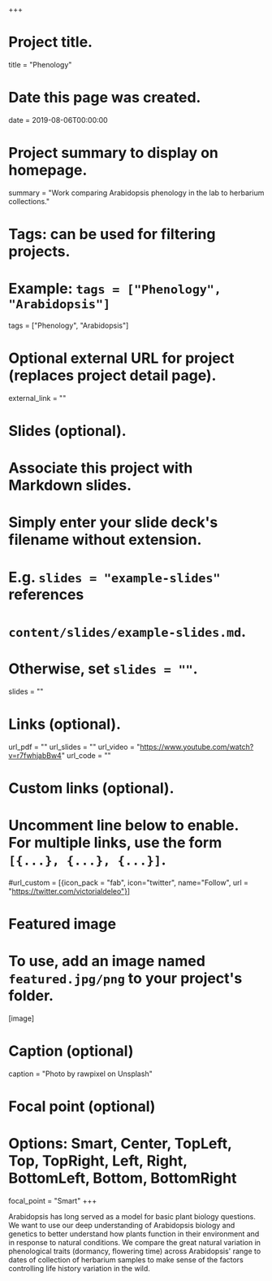 +++
# Project title.
title = "Phenology"

# Date this page was created.
date = 2019-08-06T00:00:00

# Project summary to display on homepage.
summary = "Work comparing Arabidopsis phenology in the lab to herbarium collections."

# Tags: can be used for filtering projects.
# Example: `tags = ["Phenology", "Arabidopsis"]`
tags = ["Phenology", "Arabidopsis"]

# Optional external URL for project (replaces project detail page).
external_link = ""

# Slides (optional).
#   Associate this project with Markdown slides.
#   Simply enter your slide deck's filename without extension.
#   E.g. `slides = "example-slides"` references 
#   `content/slides/example-slides.md`.
#   Otherwise, set `slides = ""`.
slides = ""

# Links (optional).
url_pdf = ""
url_slides = ""
url_video = "https://www.youtube.com/watch?v=r7fwhjabBw4"
url_code = ""

# Custom links (optional).
#   Uncomment line below to enable. For multiple links, use the form `[{...}, {...}, {...}]`.
#url_custom = [{icon_pack = "fab", icon="twitter", name="Follow", url = "https://twitter.com/victorialdeleo"}]

# Featured image
# To use, add an image named `featured.jpg/png` to your project's folder. 
[image]
  # Caption (optional)
  caption = "Photo by rawpixel on Unsplash"
  
  # Focal point (optional)
  # Options: Smart, Center, TopLeft, Top, TopRight, Left, Right, BottomLeft, Bottom, BottomRight
  focal_point = "Smart"
+++

Arabidopsis has long served as a model for basic plant biology questions. We want to use our deep understanding of Arabidopsis biology and genetics to better understand how plants function in their environment and in response to natural conditions. We compare the great natural variation in phenological traits (dormancy, flowering time) across Arabidopsis' range to dates of collection of herbarium samples to make sense of the factors controlling life history variation in the wild.
